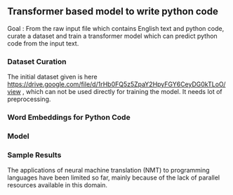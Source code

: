 
## Transformer based model to write python code

Goal : From the raw input file which contains English text and python code, curate a dataset and train a transformer model which can predict python code from the input text.

### Dataset Curation

The initial dataset given is here https://drive.google.com/file/d/1rHb0FQ5z5ZpaY2HpyFGY6CeyDG0kTLoO/view , which can not be used directly for training the model. It needs lot of preprocessing.




### Word Embeddings for Python Code

### Model

### Sample Results
The applications of neural machine translation (NMT) to programming languages have been limited
so far, mainly because of the lack of parallel resources available in this domain.
